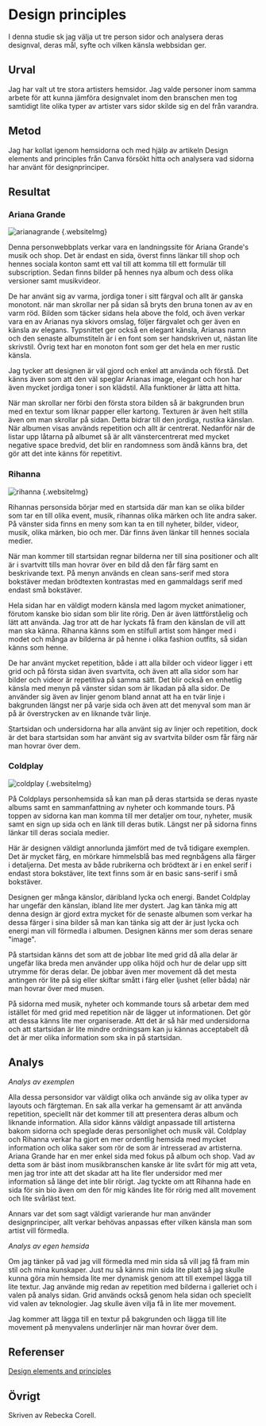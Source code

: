 Design principles
=======================

I denna studie sk jag välja ut tre person sidor och analysera deras designval, deras mål, syfte och vilken känsla webbsidan ger.

Urval
-----------------------

Jag har valt ut tre stora artisters hemsidor. Jag valde personer inom samma arbete för att kunna jämföra designvalet inom den branschen men tog samtidigt lite olika typer av artister vars sidor skilde sig en del från varandra.

Metod
-----------------------

Jag har kollat igenom hemsidorna och med hjälp av artikeln Design elements and principles från Canva försökt hitta och analysera vad sidorna har använt för designprinciper.

Resultat
-----------------------

### Ariana Grande

![arianagrande](../image/design-analysis/arianagrande-example.webp "Ariana Grande") {.websiteImg}

Denna personwebbplats verkar vara en landningssite för Ariana Grande's musik och shop. Det är endast en sida, överst finns länkar till shop och hennes sociala konton samt ett val till att komma till ett formulär till subscription. Sedan finns bilder på hennes nya album och dess olika versioner samt musikvideor.

De har använt sig av varma, jordiga toner i sitt färgval och allt är ganska monotont. när man skrollar ner på sidan så bryts den bruna tonen av av en varm röd. Bilden som täcker sidans hela above the fold, och även verkar vara en av Arianas nya skivors omslag, följer färgvalet och ger även en känsla av elegans. Typsnittet ger också en elegant känsla, Arianas namn och den senaste albumstiteln är i en font som ser handskriven ut, nästan lite skrivstil. Övrig text har en monoton font som ger det hela en mer rustic känsla.

Jag tycker att designen är väl gjord och enkel att använda och förstå. Det känns även som att den väl speglar Arianas image, elegant och hon har även mycket jordiga toner i son klädstil. Alla funktioner är lätta att hitta.

När man skrollar ner förbi den första stora bilden så är bakgrunden brun med en textur som liknar papper eller kartong. Texturen är även helt stilla även om man skrollar på sidan. Detta bidrar till den jordiga, rustika känslan. När albumen visas används repetition och allt är centrerat. Nedanför när de listar upp låtarna på albumet så är allt vänstercentrerat med mycket negative space bredvid, det blir en randomness som ändå känns bra, det gör att det inte känns för repetitivt.


### Rihanna

![rihanna](../image/design-analysis/rihanna-example.webp "Rihanna") {.websiteImg}

Rihannas personsida börjar med en startsida där man kan se olika bilder som tar en till olika event, musik, rihannas olika märken och lite andra saker. På vänster sida finns en meny som kan ta en till nyheter, bilder, videor, musik, olika märken, bio och mer. Där finns även länkar till hennes sociala medier.

När man kommer till startsidan regnar bilderna ner till sina positioner och allt är i svartvitt tills man hovrar över en bild då den får färg samt en beskrivande text. På menyn används en clean sans-serif med stora bokstäver medan brödtexten kontrastas med en gammaldags serif med endast små bokstäver. 

Hela sidan har en väldigt modern känsla med lagom mycket animationer, förutom kanske bio sidan som blir lite rörig. Den är även lättförståelig och lätt att använda. Jag tror att de har lyckats få fram den känslan de vill att man ska känna. Rihanna känns som en stilfull artist som hänger med i modet och många av bilderna är på henne i olika fashion outfits, så sidan känns som henne. 

De har använt mycket repetition, både i att alla bilder och videor ligger i ett grid och på första sidan även svartvita, och även att alla sidor som har bilder och videor är repetitiva på samma sätt. Det blir också en enhetlig känsla med menyn på vänster sidan som är likadan på alla sidor. De använder sig även av linjer genom bland annat att ha en tvär linje i bakgrunden längst ner på varje sida och även att det menyval som man är på är överstrycken av en liknande tvär linje.

Startsidan och undersidorna har alla använt sig av linjer och repetition, dock är det bara startsidan som har använt sig av svartvita bilder osm får färg när man hovrar över dem.


### Coldplay

![coldplay](../image/design-analysis/coldplay-example.webp "Coldplay") {.websiteImg}

På Coldplays personhemsida så kan man på deras startsida se deras nyaste albums samt en sammanfattning av nyheter och kommande tours. På toppen av sidorna kan man komma till mer detaljer om tour, nyheter, musik samt en sign up sida och en länk till deras butik. Längst ner på sidorna finns länkar till deras sociala medier. 

Här är designen väldigt annorlunda jämfört med de två tidigare exemplen. Det är mycket färg, en mörkare himmelsblå bas med regnbågens alla färger i detaljerna. Det mesta av både rubrikerna och brödtext är i en enkel serif i endast stora bokstäver, lite text finns som är en basic sans-serif i små bokstäver. 

Designen ger många känslor, däribland lycka och energi. Bandet Coldplay har ungefär den känslan, ibland lite mer dystert. Jag kan tänka mig att denna design är gjord extra mycket för de senaste albumen som verkar ha dessa färger i sina bilder så man kan tänka sig att der är just lycka och energi man vill förmedla i albumen. Designen känns mer som deras senare "image". 

På startsidan känns det som att de jobbar lite med grid då alla delar är ungefär lika breda men använder upp olika höjd och hur de delar upp sitt utrymme för deras delar. De jobbar även mer movement då det mesta antingen rör lite på sig eller skiftar smått i färg eller ljushet (eller båda) när man hovrar över med musen.

På sidorna med musik, nyheter och kommande tours så arbetar dem med istället för med grid med repetition när de lägger ut informationen. Det gör att dessa känns lite mer organiserade. Att det är så här med undersidorna och att startsidan är lite mindre ordningsam kan ju kännas acceptabelt då det är mer olika information som ska in på startsidan.



Analys
-----------------------

_Analys av exemplen_

Alla dessa personsidor var väldigt olika och använde sig av olika typer av layouts och färgteman. En sak alla verkar ha gemensamt är att använda repetition, speciellt när det kommer till att presentera deras album och liknande information. Alla sidor känns väldigt anpassade till artisterna bakom sidorna och speglade deras personlighet och musik väl. Coldplay och Rihanna verkar ha gjort en mer ordentlig hemsida med mycket information och olika saker som rör de som är intresserad av artisterna. Ariana Grande har en mer enkel sida med fokus på album och shop. Vad av detta som är bäst inom musikbranschen kanske är lite svårt för mig att veta, men jag tror inte att det skadar att ha lite fler undersidor med mer information så länge det inte blir rörigt. Jag tyckte om att Rihanna hade en sida för sin bio även om den för mig kändes lite för rörig med allt movement och lite svårläst text. 

Annars var det som sagt väldigt varierande hur man använder designprinciper, allt verkar behövas anpassas efter vilken känsla man som artist vill förmedla.


_Analys av egen hemsida_

Om jag tänker på vad jag vill förmedla med min sida så vill jag få fram min stil och mina kunskaper. Just nu så känns min sida lite platt så jag skulle kunna göra min hemsida lite mer dynamisk genom att till exempel lägga till lite textur. 
Jag använde mig redan av repetition med bilderna i galleriet och i valen på analys sidan. Grid används också genom hela sidan och speciellt vid valen av teknologier. Jag skulle även vilja få in lite mer movement.

Jag kommer att lägga till en textur på bakgrunden och lägga till lite movement på menyvalens underlinjer när man hovrar över dem.


Referenser
-----------------------

[Design elements and principles](https://www.canva.com/learn/design-elements-principles/)

Övrigt
-----------------------

Skriven av Rebecka Corell.